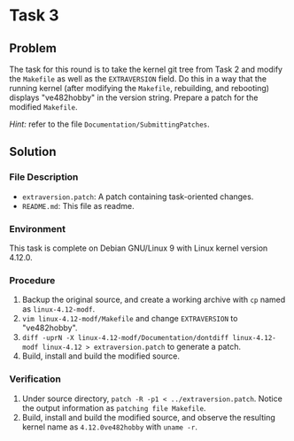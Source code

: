 # Task 3

## Problem

The task for this round is to take the kernel git tree from Task 2 and modify the `Makefile` as well as the
`EXTRAVERSION` field. Do this in a way that the running kernel (after modifying the `Makefile`, rebuilding,
and rebooting) displays "ve482hobby" in the version string. Prepare a patch for the modified `Makefile`.

*Hint:* refer to the file `Documentation/SubmittingPatches`.



## Solution

### File Description

- `extraversion.patch`: A patch containing task-oriented changes.
- `README.md`: This file as readme.





### Environment

This task is complete on Debian GNU/Linux 9 with Linux kernel version 4.12.0.



### Procedure

1. Backup the original source, and create a working archive with `cp` named as `linux-4.12-modf`.
2. `vim linux-4.12-modf/Makefile` and change `EXTRAVERSION` to "ve482hobby".
3. `diff -uprN -X linux-4.12-modf/Documentation/dontdiff linux-4.12-modf linux-4.12 > extraversion.patch` to generate a patch.
4. Build, install and build the modified source.




### Verification

1. Under source directory, `patch -R -p1 < ../extraversion.patch`. Notice the output information as `patching file Makefile`.
2. Build, install and build the modified source, and observe the resulting kernel name as `4.12.0ve482hobby` with `uname -r`.

